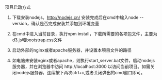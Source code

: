 项目启动方式
1. 下载安装nodejs，http://nodejs.cn/ 安装完成后在cmd中输入node --version，确认是否完成安装并添加到环境变量

2. 在cmd中进入当前目录，执行npm install，下载所需要的各项包文件，主要为d3.js和bootstrap.css文件

3. 启动外部的nginx或者apache服务器，并设置本项目文件的路径

4. 如电脑未安装nginx或者apache，则执行start_server.bat文件，启动nodejs服务器，并在浏览器中访问 http://localhost:3000 以访问当前项目。如需关闭nodejs服务器，连续按下两次ctrl+c,或者关闭弹出的cmd窗口即可。